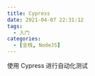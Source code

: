 ```yaml
---
title: Cypress
date: 2021-04-07 22:31:12
tags:
  - 入门
categories:
  - [全栈, NodeJS]
---
```


使用 Cypress 进行自动化测试

<!-- more -->

